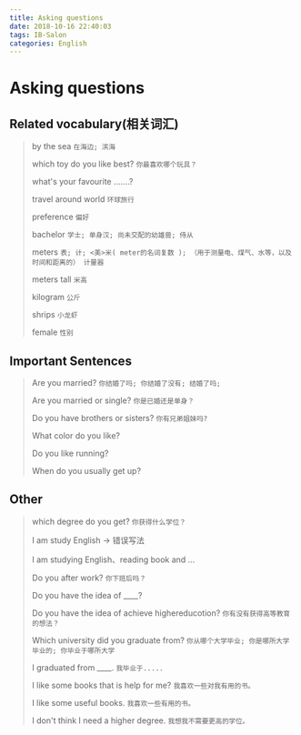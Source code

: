 ```yaml
---
title: Asking questions
date: 2018-10-16 22:40:03
tags: IB-Salon
categories: English
---
```



# Asking questions


## Related vocabulary(相关词汇)

> by the sea `在海边; 滨海`
> 
> which toy do you like best? `你最喜欢哪个玩具？`
> 
> what's your favourite .......?
> 
> travel around world `环球旅行`
> 
> preference `偏好`
> 
> bachelor `学士; 单身汉; 尚未交配的幼雄兽; 侍从`
> 
> meters `表; 计; <美>米( meter的名词复数 ); （用于测量电、煤气、水等，以及时间和距离的） 计量器`
> 
> meters tall `米高`
> 
> kilogram `公斤`
> 
> shrips `小龙虾`
> 
> female `性别`


## Important Sentences

> Are you married? `你结婚了吗; 你结婚了没有; 结婚了吗;`
> 
> Are you married or single? `你是已婚还是单身？`
> 
> Do you have brothers or sisters? `你有兄弟姐妹吗?`
> 
> What color do you like?
> 
> Do you like running?
> 
> When do you usually get up?

## Other

> which degree do you get? `你获得什么学位？`
> 
> I am study English → 错误写法
> 
> I am studying English、reading book and ...
> 
> Do you after work? `你下班后吗？`
> 
> Do you have the idea of ____?
> 
> Do you have the idea of achieve highereducotion? `你有没有获得高等教育的想法？`
> 
> Which university did you graduate from? `你从哪个大学毕业; 你是哪所大学毕业的; 你毕业于哪所大学`
> 
> I graduated from ____. `我毕业于.....`
> 
> I like some books that is help for me? `我喜欢一些对我有用的书。`
> 
> I like some useful books. `我喜欢一些有用的书。`
> 
> I don't think I need a higher degree. `我想我不需要更高的学位。`
